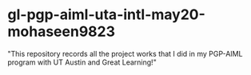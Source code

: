 # gl-pgp-aiml-uta-intl-may20-mohaseen9823
"This repository records all the project works that I did in my PGP-AIML program with UT Austin and Great Learning!"
